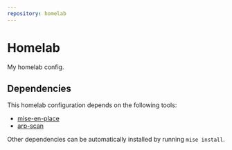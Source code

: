 ```yaml
---
repository: homelab
---
```


# Homelab

My homelab config.

## Dependencies

This homelab configuration depends on the following tools:

- [mise-en-place](https://mise.jdx.dev/)
- [arp-scan](https://github.com/royhills/arp-scan)

Other dependencies can be automatically installed by running `mise install`.
